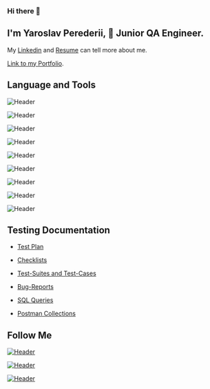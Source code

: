 ### Hi there 👋
## I'm Yaroslav Perederii, 🐞 Junior QA Engineer.
My [Linkedin](https://www.linkedin.com/in/yaroslavperederii/) and [Resume](https://github.com/yarul0/Resume/blob/ae3e84d4780d50f9a2a6329c6bea31e78d1dc311/Yaroslav%20Perederii%20QA.pdf) can tell more about me.

[Link to my Portfolio](https://github.com/yarul0/Portfolio).

##  Language and Tools

![Header](https://img.shields.io/badge/-Jira-lightgrey?style=for-the-badge&logo=jira&logoColor=136be1)

![Header](https://img.shields.io/badge/Asana-lightgrey?style=for-the-badge&logo=Asana&logoColor=orange)

![Header](https://img.shields.io/badge/-Github-lightgrey?style=for-the-badge&logo=github&logoColor=yellow)

![Header](https://img.shields.io/badge/-Postman-lightgrey?style=for-the-badge&logo=postman&logoColor=f76935)

![Header](https://img.shields.io/badge/-MySQL-lightgrey?style=for-the-badge&logo=mysql&logoColor=00618a)

![Header](https://img.shields.io/badge/-DevTools-lightgrey?style=for-the-badge&logo=googlechrome&logoColor=yellow)

![Header](https://img.shields.io/badge/TestRail-lightgrey?style=for-the-badge&logo=&logoColor=71b556)

![Header](https://img.shields.io/badge/Testlink-lightgrey?style=for-the-badge&logo=SQL&logoColor=8cc4d7)

![Header](https://img.shields.io/badge/Mantis-lightgrey?style=for-the-badge&logo=mantis&logoColor=8cc4d7)

##  Testing Documentation

- [Test Plan](https://github.com/yarul0/Test-Plan)

- [Checklists](https://github.com/yarul0/Checklists)

- [Test-Suites and Test-Cases](https://github.com/yarul0/Test-cases)

- [Bug-Reports](https://github.com/yarul0/Bug-reports)

- [SQL Queries](https://github.com/yarul0/SQL)

- [Postman Collections](https://github.com/yarul0/Postman)

##  Follow Me

[![Header](https://img.shields.io/badge/Linkedin-lightgrey?style=for-the-badge&logo=linkedin&logoColor=yellow)](https://www.linkedin.com/in/yaroslavperederii/)

[![Header](https://img.shields.io/badge/Telegram-lightgrey?style=for-the-badge&logo=telegram&logoColor=31a5db)](http://t.me/YarPerederii)

[![Header](https://img.shields.io/badge/Instagram-lightgrey?style=for-the-badge&logo=instagram&logoColor=9939a3)](https://www.instagram.com/yarul02/)
